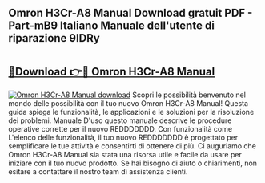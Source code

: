 ## Omron H3Cr-A8 Manual Download gratuit PDF - Part-mB9 Italiano Manuale dell'utente di riparazione 9IDRy

# <h2><a href="http://dff5of.blite.top/?on=Omron+H3Cr-A8+Manual">🔗Download 👉🔴 Omron H3Cr-A8 Manual</a></h2>

[![Omron H3Cr-A8 Manual download](https://i.imgur.com/lujVjoI.png)](http://dff5of.blite.top/?on=Omron+H3Cr-A8+Manual)
Scopri le possibilità benvenuto nel mondo delle possibilità con il tuo nuovo Omron H3Cr-A8 Manual! Questa guida spiega le funzionalità, le applicazioni e le soluzioni per la risoluzione dei problemi. Manuale D'uso questo manuale descrive le procedure operative corrette per il nuovo REDDDDDDD. Con funzionalità come L'elenco delle funzionalità, il tuo nuovo REDDDDDDD è progettato per semplificare le tue attività e consentirti di ottenere di più. Ci auguriamo che Omron H3Cr-A8 Manual sia stata una risorsa utile e facile da usare per iniziare con il tuo nuovo prodotto. Se hai bisogno di aiuto o chiarimenti, non esitare a contattare il nostro team di assistenza clienti.
